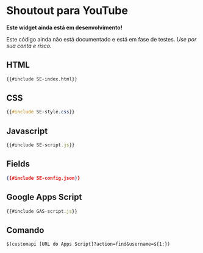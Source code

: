 # Shoutout para YouTube

<div class="warning"><b>Este widget ainda está em desenvolvimento!</b>

Este código ainda não está documentado e está em fase de testes. _Use por sua conta e risco._
</div>

## HTML
```html
{{#include SE-index.html}}
```

## CSS
```css
{{#include SE-style.css}}
```

## Javascript
```javascript
{{#include SE-script.js}}
```

## Fields
```json
{{#include SE-config.json}}
```

## Google Apps Script
```javascript
{{#include GAS-script.js}}
```

## Comando
```
$(customapi [URL do Apps Script]?action=find&username=${1:})
```